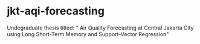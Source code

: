 # jkt-aqi-forecasting
Undegraduate thesis titled: " Air Quality Forecasting at Central Jakarta City using Long Short-Term Memory and Support-Vector Regression"
